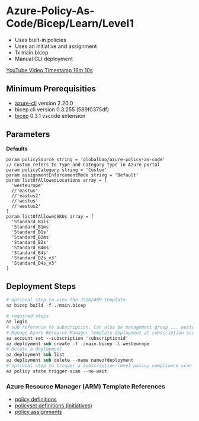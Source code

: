 # Azure-Policy-As-Code/Bicep/Learn/Level1

* Uses built-in policies
* Uses an initiative and assignment
* 1x main.bicep
* Manual CLI deployment

[YouTube Video Timestamp 16m 10s](https://www.youtube.com/watch?v=qpnMJXw6pIg&t=16m10s)

## Minimum Prerequisities

* [azure-cli](https://docs.microsoft.com/en-us/cli/azure/install-azure-cli) version 2.20.0
* bicep cli version 0.3.255 (589f0375df)
* [bicep](https://marketplace.visualstudio.com/items?itemName=ms-azuretools.vscode-bicep) 0.3.1 vscode extension

## Parameters

**Defaults**
```bicep
param policySource string = 'globalbao/azure-policy-as-code'
// Custom refers to Type and Category type in Azure portal
param policyCategory string = 'Custom'
param assignmentEnforcementMode string = 'Default'
param listOfAllowedLocations array = [
  'westeurope'
  //'eastus'
  //'eastus2'
  //'westus'
  //'westus2'
]
param listOfAllowedSKUs array = [
  'Standard_B1ls'
  'Standard_B1ms'
  'Standard_B1s'
  'Standard_B2ms'
  'Standard_B2s'
  'Standard_B4ms'
  'Standard_B4s'
  'Standard_D2s_v3'
  'Standard_D4s_v3'
]
```

## Deployment Steps

```s
# optional step to view the JSON/ARM template
az bicep build -f ./main.bicep

# required steps
az login
# sub reference to subscription. Can also be management group ... westeurope refers to region 
# Manage Azure Resource Manager template deployment at subscription scope.
az account set --subscription 'subscriptionid'
az deployment sub create -f ./main.bicep -l westeurope
# Delete a deployment
az deployment sub list
az deployment sub delete --name nameofdeployment
# optional step to trigger a subscription-level policy compliance scan 
az policy state trigger-scan --no-wait
```

### Azure Resource Manager (ARM) Template References

* [policy definitions](https://docs.microsoft.com/en-us/azure/templates/microsoft.authorization/policydefinitions?tabs=json)
* [policyset definitions (initiatives)](https://docs.microsoft.com/en-us/azure/templates/microsoft.authorization/policysetdefinitions?tabs=json)
* [policy assignments](https://docs.microsoft.com/en-us/azure/templates/microsoft.authorization/policyassignments?tabs=json)